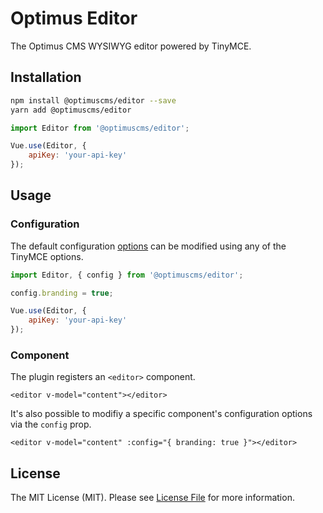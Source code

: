 # Optimus Editor

The Optimus CMS WYSIWYG editor powered by TinyMCE.

## Installation

```bash
npm install @optimuscms/editor --save
yarn add @optimuscms/editor
```

```javascript
import Editor from '@optimuscms/editor';

Vue.use(Editor, {
    apiKey: 'your-api-key'
});
```

## Usage

### Configuration

The default configuration [options](src/config.js) can be modified using any of the TinyMCE options.

```javascript
import Editor, { config } from '@optimuscms/editor';

config.branding = true;

Vue.use(Editor, {
    apiKey: 'your-api-key'
});
```

### Component

The plugin registers an `<editor>` component.

```vue
<editor v-model="content"></editor>
```

It's also possible to modifiy a specific component's configuration options via the `config` prop.

```vue
<editor v-model="content" :config="{ branding: true }"></editor>
```

## License

The MIT License (MIT). Please see [License File](LICENSE.md) for more information.
